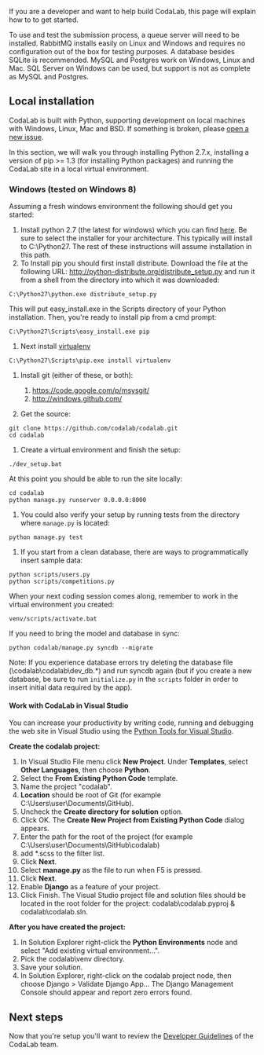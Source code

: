 If you are a developer and want to help build CodaLab, this page will explain how to to get started.

To use and test the submission process, a queue server will need to be installed. RabbitMQ installs easily on Linux and Windows and requires no configuration out of the box for testing purposes. A database besides SQLite is recommended. MySQL and Postgres work on Windows, Linux and Mac. SQL Server on Windows can be used, but support is not as complete as MySQL and Postgres.

## Local installation

CodaLab is built with Python, supporting development on local machines with Windows, Linux, Mac and BSD. If something is broken, please [open a new issue](https://github.com/codalab/codalab/issues?state=open).

In this section, we will walk you through installing Python 2.7.x, installing a version of pip >= 1.3 (for installing Python packages) and running the CodaLab site in a local virtual environment.

### Windows (tested on Windows 8)

Assuming a fresh windows environment the following should get you started:

1. Install python 2.7 (the latest for windows) which you can find [here](http://www.python.org/download/releases/). Be sure to select the installer for your architecture. This typically will install to C:\Python27. The rest of these instructions will assume installation in this path.
1. To Install pip you should first install distribute. Download the file at the following URL:
   http://python-distribute.org/distribute_setup.py and run it from a shell from the directory into which it was downloaded:
```
C:\Python27\python.exe distribute_setup.py
```
This will put easy_install.exe in the Scripts directory of your Python installation. Then, you're ready to install pip from a cmd prompt:
```
C:\Python27\Scripts\easy_install.exe pip
```

1. Next install [virtualenv](http://www.virtualenv.org/)
```
C:\Python27\Scripts\pip.exe install virtualenv
```

1. Install git (either of these, or both):
   1. https://code.google.com/p/msysgit/
   1. http://windows.github.com/

1. Get the source:
```
git clone https://github.com/codalab/codalab.git
cd codalab
```

1. Create a virtual environment and finish the setup:
```
./dev_setup.bat
```
At this point you should be able to run the site locally:
```
cd codalab
python manage.py runserver 0.0.0.0:8000
```

1. You could also verify your setup by running tests from the directory where `manage.py` is located: 
```
python manage.py test
```

1. If you start from a clean database, there are ways to programmatically insert sample data:
```
python scripts/users.py
python scripts/competitions.py
```
When your next coding session comes along, remember to work in the virtual environment you created:
```
venv/scripts/activate.bat
```
If you need to bring the model and database in sync:
```
python codalab/manage.py syncdb --migrate
```
Note: If you experience database errors try deleting the database file (\codalab\codalab\dev_db.*) and run syncdb again (but if you create a new database, be sure to run `initialize.py` in the `scripts` folder in order to insert initial data required by the app).

#### Work with CodaLab in Visual Studio

You can increase your productivity by writing code, running and debugging the web site in Visual Studio using the [Python Tools for Visual Studio](https://pytools.codeplex.com/). 

**Create the codalab project:**

1. In Visual Studio File menu click **New Project**. Under **Templates**, select **Other Languages**, then choose **Python**.
1. Select the **From Existing Python Code** template.
1. Name the project "codalab".
1. **Location** should be root of Git (for example C:\Users\user\Documents\GitHub\).
1. Uncheck the **Create directory for solution** option.
1. Click OK. The **Create New Project from Existing Python Code** dialog appears.
1. Enter the path for the root of the project (for example C:\Users\user\Documents\GitHub\codalab)
1. add *.scss to the filter list.
1. Click **Next**.
1. Select **manage.py** as the file to run when F5 is pressed.
1. Click **Next**.
1. Enable **Django** as a feature of your project.
1. Click Finish. The Visual Studio project file and solution files should be located in the root folder for the project: codalab\codalab.pyproj & codalab\codalab.sln.

**After you have created the project:**

1. In Solution Explorer right-click the **Python Environments** node and select "Add existing virtual environment...".
1. Pick the codalab\venv directory.
1. Save your solution.
1. In Solution Explorer, right-click on the codalab project node, then choose Django > Validate Django App... The Django Management Console should appear and report zero errors found.

## Next steps

Now that you're setup you'll want to review the [Developer Guidelines](https://github.com/codalab/codalab/wiki/Dev:-Developer-Guidelines) of the CodaLab team.